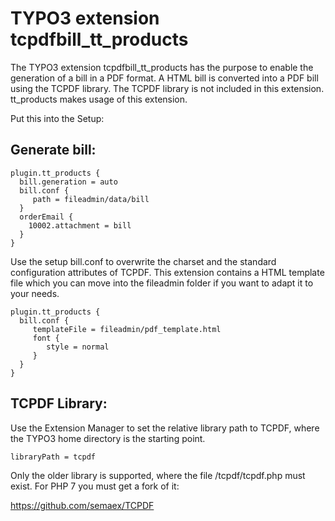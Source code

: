 # TYPO3 extension tcpdfbill_tt_products

The TYPO3 extension tcpdfbill_tt_products has the purpose to enable the generation of a bill in a PDF format. A HTML bill is converted into a PDF bill using the TCPDF library. The TCPDF library is not included in this extension. tt_products makes usage of this extension.

Put this into the Setup:

## Generate bill:

```
plugin.tt_products {
  bill.generation = auto
  bill.conf {
     path = fileadmin/data/bill
  }
  orderEmail {
    10002.attachment = bill
  }
}
```

Use the setup bill.conf to overwrite the charset and the standard configuration attributes of TCPDF.
This extension contains a HTML template file which you can move into the fileadmin folder if you want to adapt it to your needs.


```
plugin.tt_products {
  bill.conf {
     templateFile = fileadmin/pdf_template.html
     font {
        style = normal
     }
  }
}
```


## TCPDF Library:

Use the Extension Manager to set the relative library path to TCPDF, where the TYPO3 home directory is the starting point.

```
libraryPath = tcpdf
```

Only the older library is supported, where the file /tcpdf/tcpdf.php must exist.
For PHP 7 you must get a fork of it:

https://github.com/semaex/TCPDF


